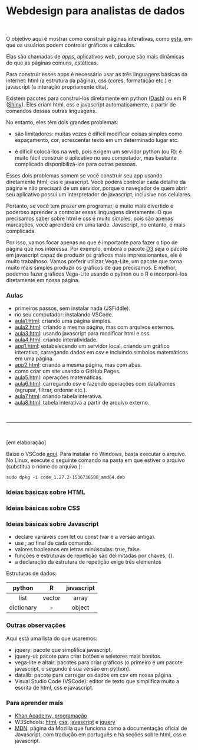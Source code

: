 # Webdesign para analistas de dados

<br>

O objetivo aqui é mostrar como construir páginas interativas, como [esta](https://lincolnfrias.github.io/webdesign/app2.html), em que os usuários podem controlar gráficos e cálculos.   

Elas são chamadas de *apps*, aplicativos web, porque são mais dinâmicas do que as páginas comuns, estáticas.   

Para construir esses apps é necessário usar as três linguagens básicas da internet: html (a estrutura da página), css (cores, formatação etc.) e javascript (a interação propriamente dita).   

Existem pacotes para construí-los diretamente em python ([Dash](https://plot.ly/products/dash/)) ou em R ([Shiny](http://www.shinyapps.io/)). Eles criam html, css e javascript automaticamente, a partir de comandos dessas outras linguagens.   

No entanto, eles têm dois grandes problemas: 

- são limitadores: muitas vezes é difícil modificar coisas simples como espaçamento, cor, acrescentar texto em um determinado lugar etc.

- é difícil colocá-los na web, pois exigem um servidor python (ou R): é muito fácil construir o aplicativo no seu computador, mas bastante complicado disponibilizá-los para outras pessoas.

Esses dois problemas somem se você construir seu app usando diretamente html, css e javascript. Você poderá controlar cada detalhe da página e não precisará de um servidor, porque o navegador de quem abrir seu aplicativo possui um interpretador de javascript, inclusive nos celulares. 

Portanto, se você tem prazer em programar, é muito mais divertido e poderoso aprender a controlar essas linguagens diretamente. O que precisamos saber sobre html e css é muito simples, pois são apenas marcações, você aprenderá em uma tarde. Javascript, no entanto, é mais complicada. 

Por isso, vamos focar apenas no que é importante para fazer o tipo de página que nos interessa. Por exemplo, embora o pacote [D3](https://d3js.org/) seja o pacote em javascript capaz de produzir os gráficos mais impressionantes, ele é muito trabalhoso. Vamos preferir utilizar Vega-Lite, um pacote que torna muito mais simples produzir os gráficos de que precisamos. E melhor, podemos fazer gráficos Vega-Lite usando o python ou o R e incorporá-los diretamente em nossa página.


### Aulas

- primeiros passos, sem instalar nada (JSFiddle).
- no seu computador: instalando VSCode.
- [aula1.html](https://lincolnfrias.github.io/webdesign/aula1.html): criando uma página simples. 
- [aula2.html](https://lincolnfrias.github.io/webdesign/aula2.html): criando a mesma página, mas com arquivos externos.
- [aula3.html](https://lincolnfrias.github.io/webdesign/aula3.html): usando javascript para modificar html e css.
- [aula4.html](https://lincolnfrias.github.io/webdesign/aula4.html): criando interatividade.
- [app1.html](https://lincolnfrias.github.io/webdesign/app1.html): estabelecendo um servidor local, criando um gráfico interativo, carregando dados em csv e incluindo símbolos matemáticos em uma página.
- [app2.html](https://lincolnfrias.github.io/webdesign/app2.html): criando a mesma página, mas com abas. 
- como criar um site usando o GitHub Pages.
- [aula5.html](https://lincolnfrias.github.io/webdesign/aula5.html): operações matemáticas.
- [aula6.html](https://lincolnfrias.github.io/webdesign/aula6.html): carregando csv e fazendo operações com dataframes (agrupar, filtrar, ordenar etc.).
- [aula7.html](https://lincolnfrias.github.io/webdesign/aula7.html): criando tabela interativa.
- [aula8.html](https://lincolnfrias.github.io/webdesign/aula8.html): tabela interativa a partir de arquivo externo.

<br>

---- 
<br>

[em elaboração]

Baixe o VSCode [aqui](https://code.visualstudio.com/). 
Para instalar no Windows, basta executar o arquivo. 
No Linux, execute o seguinte comando na pasta em que estiver o arquivo (substitua o nome do arquivo ):

```
sudo dpkg -i code_1.27.2-1536736588_amd64.deb
```

### Ideias básicas sobre HTML

### Ideias básicas sobre CSS

### Ideias básicas sobre Javascript

- declare variáveis com let ou const (var é a versão antiga).
- use ; ao final de cada comando.
- valores booleanos em letras minúsculas: true, false.
- funções e estruturas de repetição são delimitadas por chaves, {}. 
- a declaração da estrutura de repetição exige três elementos

Estruturas de dados:

| python     | R      | javascript |
|:----------:|:------:|:----------:|
|list        | vector | array      |
| dictionary | -      | object     |

### Outras observações

Aqui está uma lista do que usaremos:

- jquery: pacote que simplifica javascript.
- jquery-ui: pacote para criar botões e seletores mais bonitos.
- vega-lite e altair: pacotes para criar gráficos (o primeiro é um pacote javascript, o segundo é sua versão em python).  
- datalib: pacote para carregar os dados em csv em nossa página.
- Visual Studio Code (VSCode): editor de texto que simplifica muito a escrita de html, css e javascript.


### Para aprender mais

- [Khan Academy, programação](https://www.khanacademy.org/computing/computer-programming)
- W3Schools: [html](https://www.w3schools.com/html), [css](https://www.w3schools.com/css), [javascript](https://www.w3schools.com/js) e [jquery](https://www.w3schools.com/jquery)
- [MDN](https://developer.mozilla.org/en-US/docs/Learn/Getting_started_with_the_web): página da Mozilla que funciona como a documentação oficial de Javascript, com tradução em português e há seções sobre html, css e javascript.